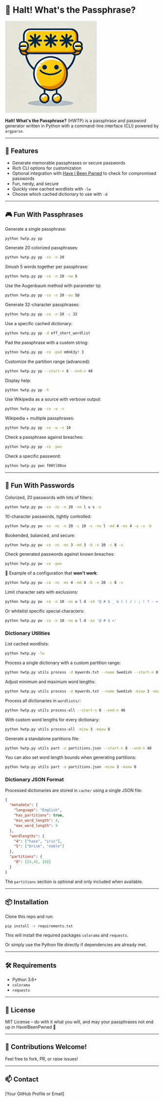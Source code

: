 # 🛑 Halt! What's the Passphrase?

<img src="HWTP.jpg" alt="Halt! What's the Passphrase?" width="300">

**Halt! What's the Passphrase?** (HWTP) is a passphrase and password generator written in Python with a command-line interface (CLI) powered by `argparse`.

---

## 🚀 Features

- Generate memorable passphrases or secure passwords
- Rich CLI options for customization
- Optional integration with [Have I Been Pwned](https://haveibeenpwned.com/) to check for compromised passwords
- Fun, nerdy, and secure
- Quickly view cached wordlists with `-lw`
- Choose which cached dictionary to use with `-d`

---

## 🎮 Fun With Passphrases

Generate a single passphrase:
```bash
python hwtp.py pp
```

Generate 20 colorized passphrases:
```bash
python hwtp.py pp -co -n 20
```

Smush 5 words together per passphrase:
```bash
python hwtp.py pp -co -n 20 -nw 5
```

Use the Augenbaum method with parameter `5@`:
```bash
python hwtp.py pp -co -n 20 -au 5@
```

Generate 32-character passphrases:
```bash
python hwtp.py pp -co -n 20 -c 32
```

Use a specific cached dictionary:
```bash
python hwtp.py pp -d eff_short_wordlist
```

Pad the passphrase with a custom string:
```bash
python hwtp.py pp -co -pad m0nk3y! 3
```

Customize the partition range (advanced):
```bash
python hwtp.py pp --start-n 8 --end-n 40
```

Display help:
```bash
python hwtp.py pp -h
```

Use Wikipedia as a source with verbose output:
```bash
python hwtp.py pp -co -w -v
```

Wikipedia + multiple passphrases:
```bash
python hwtp.py pp -co -w -n 10
```

Check a passphrase against breaches:
```bash
python hwtp.py pp -co -pwn
```

Check a specific password:
```bash
python hwtp.py pwn f00tl00se
```

---

## 🔐 Fun With Passwords

Colorized, 20 passwords with lots of filters:
```bash
python hwtp.py pw -co -nc -n 20 -no l u s -v
```

10-character passwords, tightly controlled:
```bash
python hwtp.py pw -co -nc -n 20 -c 10 -v -no l -md 4 -ms 4 -a -x -b
```

Bookended, balanced, and secure:
```bash
python hwtp.py pw -co -nc -ms 3 -md 3 -b -n 20 -c 8 -v
```

Check generated passwords against known breaches:
```bash
python hwtp.py pw -co -pwn
```

🔴 Example of a configuration that **won't work**:
```bash
python hwtp.py pw -co -nc -ms 4 -md 4 -b -n 20 -c 8 -v
```

Limit character sets with exclusions:
```bash
python hwtp.py pw -co -n 10 -no u l d -sd '@ # $ _ & ( ) / : ; ! ? - ='
```

Or whitelist specific special characters:
```bash
python hwtp.py pw -co -n 10 -no u l d -so '@ # $ ='
```

### Dictionary Utilities

List cached wordlists:
```bash
python hwtp.py -lw
```

Process a single dictionary with a custom partition range:
```bash
python hwtp.py utils process -d mywords.txt --name Swedish --start-n 8 --end-n 40
```
Adjust minimum and maximum word lengths:
```bash
python hwtp.py utils process -d mywords.txt --name Swedish -minw 3 -maxw 8
```

Process all dictionaries in `wordlists/`:
```bash
python hwtp.py utils process-all --start-n 8 --end-n 40
```
With custom word lengths for every dictionary:
```bash
python hwtp.py utils process-all -minw 3 -maxw 8
```

Generate a standalone partitions file:
```bash
python hwtp.py utils part -o partitions.json --start-n 8 --end-n 40
```
You can also set word length bounds when generating partitions:
```bash
python hwtp.py utils part -o partitions.json -minw 3 -maxw 8
```

### Dictionary JSON Format

Processed dictionaries are stored in `cache/` using a single JSON file:

```json
{
  "metadata": {
    "language": "English",
    "has_partitions": true,
    "min_word_length": 4,
    "max_word_length": 9
  },
  "wordlengths": {
    "4": ["haze", "iris"],
    "5": ["brisk", "noble"]
  },
  "partitions": {
    "8": [[4,4], [8]]
  }
}
```
The `partitions` section is optional and only included when available.

---

## 📦 Installation

Clone this repo and run:
```bash
pip install -r requirements.txt
```
This will install the required packages `colorama` and `requests`.

Or simply use the Python file directly if dependencies are already met.

---

## 🛠 Requirements

- Python 3.6+
- `colorama`
- `requests`

---

## 🧠 License

MIT License – do with it what you will, and may your passphrases not end up in HaveIBeenPwned 💪

---

## 🙌 Contributions Welcome!

Feel free to fork, PR, or raise issues!

---

## 📫 Contact

[Your GitHub Profile or Email]
